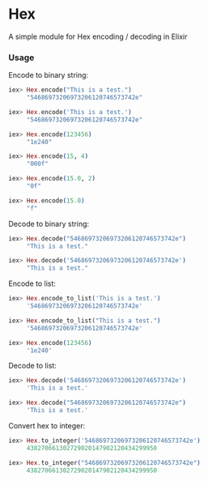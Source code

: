 # Hex
A simple module for Hex encoding / decoding in Elixir

### Usage

Encode to binary string:
```elixir
iex> Hex.encode("This is a test.")
     "54686973206973206120746573742e"

iex> Hex.encode('This is a test.')
     "54686973206973206120746573742e"

iex> Hex.encode(123456)
     "1e240"

iex> Hex.encode(15, 4)
     "000f"

iex> Hex.encode(15.0, 2)
     "0f"

iex> Hex.encode(15.0)
     "f"
```

Decode to binary string:
```elixir
iex> Hex.decode("54686973206973206120746573742e")
     "This is a test."

iex> Hex.decode('54686973206973206120746573742e')
     "This is a test."
```

Encode to list:
```elixir
iex> Hex.encode_to_list('This is a test.')
     '54686973206973206120746573742e'

iex> Hex.encode_to_list("This is a test.")
     '54686973206973206120746573742e'

iex> Hex.encode(123456)
     '1e240'
```

Decode to list:
```elixir
iex> Hex.decode('54686973206973206120746573742e')
     'This is a test.'

iex> Hex.decode("54686973206973206120746573742e")
     'This is a test.'
```

Convert hex to integer:
```elixir
iex> Hex.to_integer('54686973206973206120746573742e')
     438270661302729020147902120434299950

iex> Hex.to_integer("54686973206973206120746573742e")
     438270661302729020147902120434299950
```
